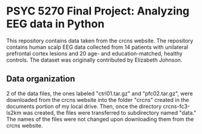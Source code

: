 
# PSYC 5270 Final Project: Analyzing EEG data in Python

This repository contains data taken from the crcns website. The repository contains human scalp EEG data collected from 14 patients with unilateral prefrontal cortex lesions and 20 age- and education-matched, healthy controls. The dataset was originally contributed by Elizabeth Johnson.

## Data organization

2 of the data files, the ones labeled "ctrl01.tar.gz" and "pfc02.tar.gz", were downloaded from the crcns website into the folder "crcns" created in the documents portion of my local drive. Then, once the directory crcns-fc3-ls2km was created, the files were transferred to subdirectory named "data." The names of the files were not changed upon downloading them from the crcns website.
